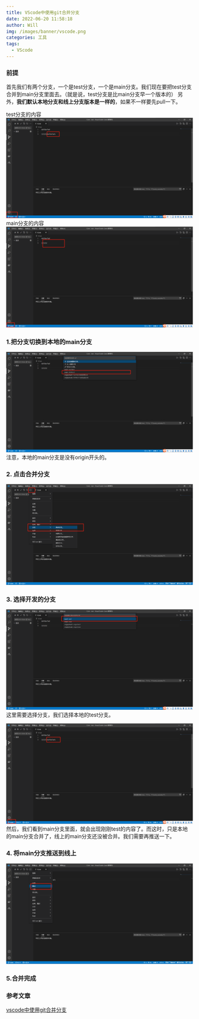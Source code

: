 ```yaml
---
title: VScode中使用git合并分支
date: 2022-06-20 11:58:18
author: Will
img: /images/banner/vscode.png
categories: 工具
tags:
  - VScode
---
```



### 前提

首先我们有两个分支，一个是test分支，一个是main分支。我们现在要把test分支合并到main分支里面去。（就是说，test分支是比main分支早一个版本的）
另外，**我们默认本地分支和线上分支版本是一样的**，如果不一样要先pull一下。

test分支的内容 
![](/images/vscode中使用git合并分支/20210719182820105.png)
main分支的内容 
![](/images/vscode中使用git合并分支/20210719182844500.png)


### 1.把分支切换到本地的main分支

![](/images/vscode中使用git合并分支/20210719182939631.png)
注意，本地的main分支是没有origin开头的。

### 2. 点击合并分支

![](/images/vscode中使用git合并分支/20210719183028248.png)

### 3. 选择开发的分支

![](/images/vscode中使用git合并分支/20210719183138645.png)
这里需要选择分支，我们选择本地的test分支。

![](/images/vscode中使用git合并分支/20210719183234835.png)
然后，我们看到main分支里面，就会出现刚刚test的内容了。而这时，只是本地的main分支合并了，线上的main分支还没被合并。我们需要再推送一下。

### 4. 将main分支推送到线上

![](/images/vscode中使用git合并分支/20210719183358597.png)

### 5.合并完成



### 参考文章
[vscode中使用git合并分支](https://blog.csdn.net/weixin_44004835/article/details/118908695)